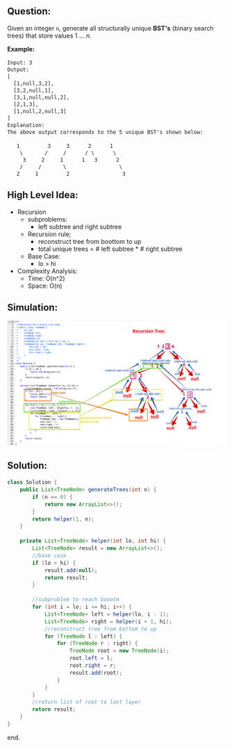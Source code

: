 ## Question:

Given an integer `n`, generate all structurally unique **BST's** (binary search trees) that store values 1 ... *n*.

**Example:**

```
Input: 3
Output:
[
  [1,null,3,2],
  [3,2,null,1],
  [3,1,null,null,2],
  [2,1,3],
  [1,null,2,null,3]
]
Explanation:
The above output corresponds to the 5 unique BST's shown below:

   1         3     3      2      1
    \       /     /      / \      \
     3     2     1      1   3      2
    /     /       \                 \
   2     1         2                 3
```

## High Level Idea:

- Recursion
  - subproblems:
    - left subtree and right subtree
  - Recursion rule;
    - reconstruct tree from boottom to up
    - total unique trees = # left subtree * # right subtree
  - Base Case:
    - lo > hi
- Complexity Analysis:
  - Time: O(n^2)
  - Space: O(n)

## Simulation:

![](image/lc95.png)

## **Solution:**

```java
class Solution {
    public List<TreeNode> generateTrees(int n) {
        if (n == 0) {
            return new ArrayList<>();
        }
        return helper(1, n);
    }
    
    private List<TreeNode> helper(int lo, int hi) {
        List<TreeNode> result = new ArrayList<>();
        //base case
        if (lo > hi) {
            result.add(null);
            return result;
        }
        
        //subproblem to reach boootm
        for (int i = lo; i <= hi; i++) {
            List<TreeNode> left = helper(lo, i - 1);
            List<TreeNode> right = helper(i + 1, hi);
            //reconstruct tree from bottom to up
            for (TreeNode l : left) {
                for (TreeNode r : right) {
                    TreeNode root = new TreeNode(i);
                    root.left = l;
                    root.right = r;
                    result.add(root);
                }
            }
        }
        //return list of root to last layer
        return result;
    }
}
```

end.